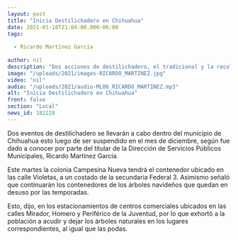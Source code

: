 ```yaml
---
layout: post
title: "Inicia Destilichadero en Chihuahua"
date: 2021-01-18T21:04:00.000-06:00
tags:
  
  - Ricardo Martínez García
  
author: nil
description: "Dos acciones de destilichadero, el tradicional y la recolección de árboles de navidad."
image: "/uploads/2021/images-RICARDO_MARTINEZ.jpg"
video: "nil"
audio: "/uploads/2021/audio-ML06_RICARDO_MARTINEZ.mp3"
alt: "Inicia Destilichadero en Chihuahua"
front: false
section: "Local"
news_id: 182228
---
```


Dos eventos de destilichadero se llevarán a cabo dentro del municipio de Chihuahua esto luego de ser suspendido en el mes de diciembre, según fue dado a conocer por parte del titular de la Dirección de Servicios Públicos Municipales, Ricardo Martínez García.

Este martes la colonia Campesina Nueva tendrá el contenedor ubicado en las calle Violetas, a un costado de la secundaria Federal 3. Asimismo señaló que continuarán los contenedores de los árboles navideños que quedan en desuso por las temporadas.

Esto, dijo, en los estacionamientos de centros comerciales ubicados en las calles Mirador, Homero y Periférico de la Juventud, por lo que exhortó a la población a acudir y dejar los árboles naturales en los lugares correspondientes, al igual que las podas.